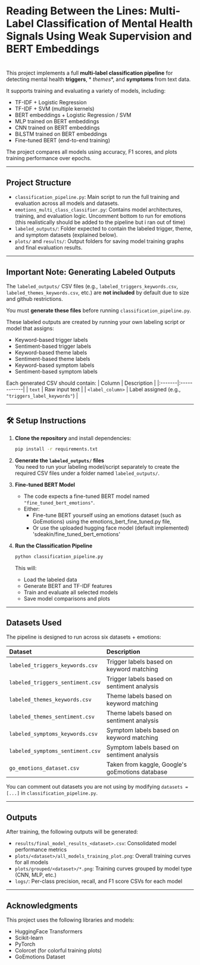 # Reading Between the Lines: Multi-Label Classification of Mental Health Signals Using Weak Supervision and BERT Embeddings

#  

This project implements a full **multi-label classification pipeline** for detecting mental health **triggers**, *
*themes**, and **symptoms** from text data.

It supports training and evaluating a variety of models, including:

- TF-IDF + Logistic Regression
- TF-IDF + SVM (multiple kernels)
- BERT embeddings + Logistic Regression / SVM
- MLP trained on BERT embeddings
- CNN trained on BERT embeddings
- BiLSTM trained on BERT embeddings
- Fine-tuned BERT (end-to-end training)

The project compares all models using accuracy, F1 scores, and plots training performance over epochs.

---

## Project Structure

- `classification_pipeline.py`: Main script to run the full training and evaluation across all models and datasets.
- `emotions_multi_class_classifier.py`: Contains model architectures, training, and evaluation logic. Uncomment bottom
  to run for emotions (this realistically should be added to the pipeline but i ran out of time)
- `labeled_outputs/`: Folder expected to contain the labeled trigger, theme, and symptom datasets (explained below).
- `plots/` and `results/`: Output folders for saving model training graphs and final evaluation results.

---

## Important Note: Generating Labeled Outputs

The `labeled_outputs/` CSV files (e.g., `labeled_triggers_keywords.csv`, `labeled_themes_keywords.csv`, etc.) are **not
included** by default due to size and github restrictions.

You must **generate these files** before running `classification_pipeline.py`.

These labeled outputs are created by running your own labeling script or model that assigns:

- Keyword-based trigger labels
- Sentiment-based trigger labels
- Keyword-based theme labels
- Sentiment-based theme labels
- Keyword-based symptom labels
- Sentiment-based symptom labels

Each generated CSV should contain:
| Column | Description |
|:-------|:------------|
| `text` | Raw input text |
| `<label_column>` | Label assigned (e.g., `"triggers_label_keywords"`) |

---

## 🛠️ Setup Instructions

1. **Clone the repository** and install dependencies:
    ```bash
    pip install -r requirements.txt
    ```

2. **Generate the `labeled_outputs/` files**  
   You need to run your labeling model/script separately to create the required CSV files under a folder named
   `labeled_outputs/`.

3. **Fine-tuned BERT Model**
    - The code expects a fine-tuned BERT model named `"fine_tuned_bert_emotions"`.
    - Either:
        - Fine-tune BERT yourself using an emotions dataset (such as GoEmotions) using the emotions_bert_fine_tuned.py
          file,
        - Or use the uploaded hugging face model (default implemented) 'sdeakin/fine_tuned_bert_emotions'

4. **Run the Classification Pipeline**
    ```bash
    python classification_pipeline.py
    ```

   This will:
    - Load the labeled data
    - Generate BERT and TF-IDF features
    - Train and evaluate all selected models
    - Save model comparisons and plots

---

## Datasets Used

The pipeline is designed to run across six datasets + emotions:

| Dataset                          | Description                                     |
|:---------------------------------|:------------------------------------------------|
| `labeled_triggers_keywords.csv`  | Trigger labels based on keyword matching        |
| `labeled_triggers_sentiment.csv` | Trigger labels based on sentiment analysis      |
| `labeled_themes_keywords.csv`    | Theme labels based on keyword matching          |
| `labeled_themes_sentiment.csv`   | Theme labels based on sentiment analysis        |
| `labeled_symptoms_keywords.csv`  | Symptom labels based on keyword matching        |
| `labeled_symptoms_sentiment.csv` | Symptom labels based on sentiment analysis      |
| `go_emotions_dataset.csv`        | Taken from kaggle, Google's goEmotions database |

You can comment out datasets you are not using by modifying `datasets = [...]` in `classification_pipeline.py`.

---

## Outputs

After training, the following outputs will be generated:

- `results/final_model_results_<dataset>.csv`: Consolidated model performance metrics
- `plots/<dataset>/all_models_training_plot.png`: Overall training curves for all models
- `plots/grouped/<dataset>/*.png`: Training curves grouped by model type (CNN, MLP, etc.)
- `logs/`: Per-class precision, recall, and F1 score CSVs for each model

---

## Acknowledgments

This project uses the following libraries and models:

- HuggingFace Transformers
- Scikit-learn
- PyTorch
- Colorcet (for colorful training plots)
- GoEmotions Dataset
